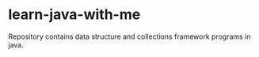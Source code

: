 # learn-java-with-me
Repository  contains data structure and collections framework programs in java.
